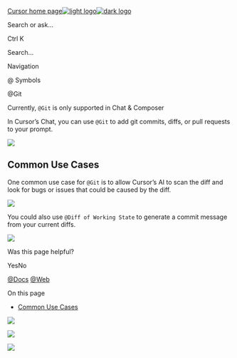 [Cursor home page![light logo](https://mintlify.s3.us-west-1.amazonaws.com/cursor/images/logo/app-logo.svg)![dark logo](https://mintlify.s3.us-west-1.amazonaws.com/cursor/images/logo/app-logo.svg)](https://docs.cursor.com/)

Search or ask...

Ctrl K

Search...

Navigation

@ Symbols

@Git

Currently, `@Git` is only supported in Chat & Composer

In Cursor’s Chat, you can use `@Git` to add git commits, diffs, or pull requests to your prompt.

![](https://mintlify.s3.us-west-1.amazonaws.com/cursor/images/context/@git.png)

## [​](https://docs.cursor.com/context/@-symbols/@-git\#common-use-cases)  Common Use Cases

One common use case for `@Git` is to allow Cursor’s AI to scan the diff and look for bugs or issues that could be caused by the diff.

![](https://mintlify.s3.us-west-1.amazonaws.com/cursor/images/context/@git-usecase1.png)

You could also use `@Diff of Working State` to generate a commit message from your current diffs.

![](https://mintlify.s3.us-west-1.amazonaws.com/cursor/images/context/@git-commit-message.png)

Was this page helpful?

YesNo

[@Docs](https://docs.cursor.com/context/@-symbols/@-docs) [@Web](https://docs.cursor.com/context/@-symbols/@-web)

On this page

- [Common Use Cases](https://docs.cursor.com/context/@-symbols/@-git#common-use-cases)

![](https://docs.cursor.com/context/@-symbols/@-git)

![](https://docs.cursor.com/context/@-symbols/@-git)

![](https://docs.cursor.com/context/@-symbols/@-git)